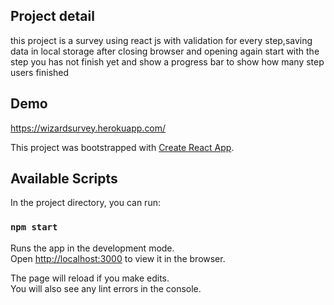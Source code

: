 ## Project detail
this project is a survey using react js with validation for every step,saving data in local storage after closing browser and opening again start with the step you has not finish yet and show a progress bar to show how many step users finished

## Demo
https://wizardsurvey.herokuapp.com/

This project was bootstrapped with [Create React App](https://github.com/facebook/create-react-app).

## Available Scripts

In the project directory, you can run:

### `npm start`

Runs the app in the development mode.<br>
Open [http://localhost:3000](http://localhost:3000) to view it in the browser.

The page will reload if you make edits.<br>
You will also see any lint errors in the console.

